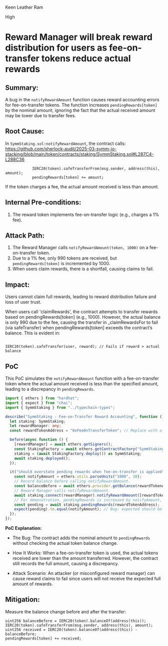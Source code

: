 Keen Leather Ram

High

# Reward Manager will break reward distribution for users as fee-on-transfer tokens reduce actual rewards

## Summary:
A bug in the `notifyRewardAmount` function causes reward accounting errors for fee-on-transfer tokens. The function increases `pendingRewards[token]` by the nominal amount, ignoring the fact that the actual received amount may be lower due to transfer fees.

## Root Cause:
In `SymmStaking.sol:notifyRewardAmount`, the contract calls:
https://github.com/sherlock-audit/2025-03-symm-io-stacking/blob/main/token/contracts/staking/SymmStaking.sol#L287C4-L288C36
```solidity
			IERC20(token).safeTransferFrom(msg.sender, address(this), amount);
			pendingRewards[token] += amount;
```
If the token charges a fee, the actual amount received is less than amount.

## Internal Pre-conditions:
1. The reward token implements fee-on-transfer logic (e.g., charges a 1% fee).

## Attack Path:
1. The Reward Manager calls `notifyRewardAmount(token, 1000)` on a fee-on-transfer token.
2. Due to a 1% fee, only 990 tokens are received, but `pendingRewards[token]` is incremented by 1000.
3. When users claim rewards, there is a shortfall, causing claims to fail.

## Impact:
Users cannot claim full rewards, leading to reward distribution failure and loss of user trust.

When users call 'claimRewards', the contract attempts to transfer rewards based on pendingRewards[token] (e.g., 1000). However, the actual balance is only 990 due to the fee, causing the transfer in _claimRewardsFor to fail (via safeTransfer) when pendingRewards[token] exceeds the contract’s balance. This is evident in:

```solidity

IERC20(token).safeTransfer(user, reward); // Fails if reward > actual balance

```

## PoC
This PoC simulates the `notifyRewardAmount` function with a fee-on-transfer token where the actual amount received is less than the specified amount, leading to a discrepancy in `pendingRewards`.

```typescript
import { ethers } from "hardhat";
import { expect } from "chai";
import { SymmStaking } from "../typechain-types";

describe("SymmStaking - Fee-on-Transfer Reward Accounting", function () {
  let staking: SymmStaking;
  let rewardManager: any;
  const rewardTokenAddress = "0xFeeOnTransferToken"; // Replace with a fee-on-transfer token address

  before(async function () {
    [rewardManager] = await ethers.getSigners();
    const StakingFactory = await ethers.getContractFactory("SymmStaking", rewardManager);
    staking = (await StakingFactory.deploy()) as SymmStaking;
    await staking.deployed();
  });

  it("should overstate pending rewards when fee-on-transfer is applied", async function () {
    const notifyAmount = ethers.utils.parseUnits("1000", 18);
    // Record balance before calling notifyRewardAmount.
    const balanceBefore = await ethers.provider.getBalance(rewardTokenAddress); // For a real ERC20, use the token contract
    // Reward Manager calls notifyRewardAmount.
    await staking.connect(rewardManager).notifyRewardAmount([rewardTokenAddress], [notifyAmount]);
    // For demonstration, pendingRewards is increased by notifyAmount, even if actual received amount is lower.
    const pending = await staking.pendingRewards(rewardTokenAddress);
    expect(pending).to.equal(notifyAmount); // Bug: expected should be lower (e.g., 990 tokens) if fee applies.
  });
});
```
**PoC Explanation:**

- The Bug:
The contract adds the nominal amount to `pendingRewards` without checking the actual token balance change.

- How It Works:
When a fee-on-transfer token is used, the actual tokens received are lower than the amount transferred. However, the contract still records the full amount, causing a discrepancy.

- Attack Scenario:
An attacker (or misconfigured reward manager) can cause reward claims to fail since users will not receive the expected full amount of rewards.

## Mitigation:
Measure the balance change before and after the transfer:

```solidity
uint256 balanceBefore = IERC20(token).balanceOf(address(this));
IERC20(token).safeTransferFrom(msg.sender, address(this), amount);
uint256 received = IERC20(token).balanceOf(address(this)) - balanceBefore;
pendingRewards[token] += received;
```